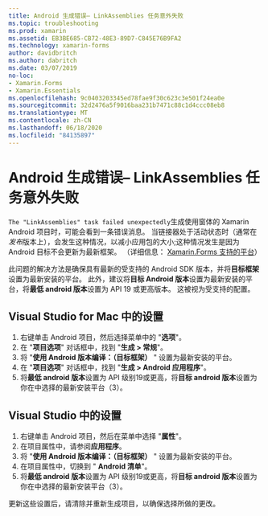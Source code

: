 ```yaml
---
title: Android 生成错误– LinkAssemblies 任务意外失败
ms.topic: troubleshooting
ms.prod: xamarin
ms.assetid: EB3BE685-CB72-48E3-89D7-C845E76B9FA2
ms.technology: xamarin-forms
author: davidbritch
ms.author: dabritch
ms.date: 03/07/2019
no-loc:
- Xamarin.Forms
- Xamarin.Essentials
ms.openlocfilehash: 9c0403203345ed78fae9f30c623c3e501f24ea0e
ms.sourcegitcommit: 32d2476a5f9016baa231b7471c88c1d4ccc08eb8
ms.translationtype: MT
ms.contentlocale: zh-CN
ms.lasthandoff: 06/18/2020
ms.locfileid: "84135897"
---
```

# <a name="android-build-error--the-linkassemblies-task-failed-unexpectedly"></a>Android 生成错误– LinkAssemblies 任务意外失败

`The "LinkAssemblies" task failed unexpectedly`生成使用窗体的 Xamarin Android 项目时，可能会看到一条错误消息。 当链接器处于活动状态时（通常在*发布*版本上），会发生这种情况，以减小应用包的大小;这种情况发生是因为 Android 目标不会更新为最新框架。 （详细信息： [ Xamarin.Forms 支持的平台](~/get-started/supported-platforms.md#android-platform-support)）

此问题的解决方法是确保具有最新的受支持的 Android SDK 版本，并将**目标框架**设置为最新安装的平台。 此外，建议将**目标 Android 版本**设置为最新安装的平台，将**最低 android 版本**设置为 API 19 或更高版本。 这被视为受支持的配置。

## <a name="setting-in-visual-studio-for-mac"></a>Visual Studio for Mac 中的设置

1. 右键单击 Android 项目，然后选择菜单中的 "**选项**"。
2. 在 "**项目选项**" 对话框中，找到 "**生成 > 常规**"。
3. 将 "**使用 Android 版本编译：（目标框架）** " 设置为最新安装的平台。
4. 在 "**项目选项**" 对话框中，找到 "**生成 > Android 应用程序**"。
5. 将**最低 android 版本**设置为 API 级别19或更高，将**目标 android 版本**设置为你在中选择的最新安装平台（3）。

## <a name="setting-in-visual-studio"></a>Visual Studio 中的设置

1. 右键单击 Android 项目，然后在菜单中选择 "**属性**"。
2. 在项目属性中，请参阅**应用程序**。
3. 将 "**使用 Android 版本编译：（目标框架）** " 设置为最新安装的平台。
4. 在项目属性中，切换到 " **Android 清单**"。
5. 将**最低 android 版本**设置为 API 级别19或更高，将**目标 android 版本**设置为你在中选择的最新安装平台（3）。

更新这些设置后，请清除并重新生成项目，以确保选择所做的更改。
